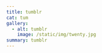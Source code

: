 ```yaml
---
title: tumblr
cat: tum
gallery:
  - alt: tumblr
    image: /static/img/twenty.jpg
summary: tumblr
---
```

